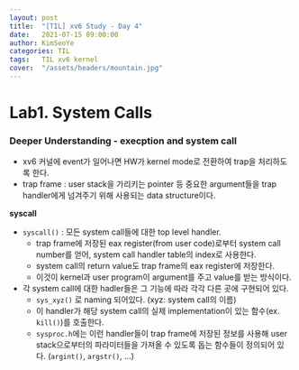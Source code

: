 ```yaml
---
layout: post
title:  "[TIL] xv6 Study - Day 4"
date:   2021-07-15 09:00:00
author: KimSeoYe
categories: TIL
tags:   TIL xv6 kernel
cover:  "/assets/headers/mountain.jpg"
---
```

# Lab1. System Calls

### Deeper Understanding - execption and system call

- xv6 커널에 event가 일어나면 HW가 kernel mode로 전환하여 trap을 처리하도록 한다.
- trap frame : user stack을 가리키는 pointer 등 중요한 argument들을 trap handler에게 넘겨주기 위해 사용되는 data structure이다.

**syscall**
- `syscall()` : 모든 system call들에 대한 top level handler.
  - trap frame에 저장된 eax register(from user code)로부터 system call number를 얻어, system call handler table의 index로 사용한다.
  - system call의 return value도 trap frame의 eax register에 저장한다.
  - 이것이 kernel과 user program이 argument를 주고 value를 받는 방식이다.
- 각 system call에 대한 hadler들은 그 기능에 따라 각각 다른 곳에 구현되어 있다.
  - `sys_xyz()` 로 naming 되어있다. (xyz: system call의 이름)
  - 이 handler가 해당 system call의 실제 implementation이 있는 함수(ex. `kill()`)를 호출한다.
  - `sysproc.h`에는 이런 handler들이 trap frame에 저장된 정보를 사용해 user stack으로부터의 파라미터들을 가져올 수 있도록 돕는 함수들이 정의되어 있다. (`argint()`, `argstr()`, ...)